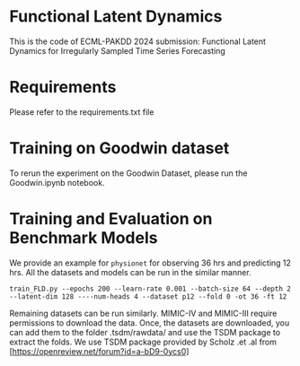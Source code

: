 # Functional Latent Dynamics

This is the code of ECML-PAKDD 2024 submission: Functional Latent Dynamics for Irregularly Sampled Time Series Forecasting

# Requirements
Please refer to the requirements.txt file

# Training on Goodwin dataset
To rerun the experiment on the Goodwin Dataset, please run the Goodwin.ipynb notebook.

# Training and Evaluation on Benchmark Models

We provide an example for ``physionet`` for observing 36 hrs and predicting 12 hrs. All the datasets and models can be run in the similar manner.

```
train_FLD.py --epochs 200 --learn-rate 0.001 --batch-size 64 --depth 2 --latent-dim 128 ----num-heads 4 --dataset p12 --fold 0 -ot 36 -ft 12
```

Remaining datasets can be run similarly. MIMIC-IV and MIMIC-III require permissions to download the data. Once, the datasets are downloaded, you can add them to the folder .tsdm/rawdata/ and use the TSDM package to extract the folds. 
We use TSDM package provided by Scholz .et .al from [https://openreview.net/forum?id=a-bD9-0ycs0]

